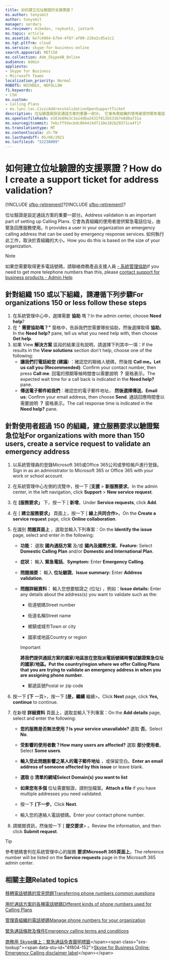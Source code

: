 ```yaml
---
title: 如何建立位址驗證的支援票證？
ms.author: tonysmit
author: tonysmit
manager: serdars
ms.reviewer: mikedav, roykuntz, jastark
ms.topic: article
ms.assetid: 6e7c4964-b7b4-4f87-af00-220a2cd5a1c2
ms.tgt.pltfrm: cloud
ms.service: skype-for-business-online
search.appverid: MET150
ms.collection: Adm_Skype4B_Online
audience: Admin
appliesto:
- Skype for Business
- Microsoft Teams
localization_priority: Normal
ROBOTS: NOINDEX, NOFOLLOW
f1.keywords:
- CSH
ms.custom:
- Calling Plans
- ms.lync.lac.CivicAddressValidationOpenSupportTicket
description: 位址驗證是設定通話方案的重要一部分。 它會為貴組織的使用者提供緊急電話位址，由緊急回應服務使用。
ms.openlocfilehash: e163e80e3c3a14dba2431f812b53167e8d0af31a
ms.sourcegitcommit: 7ebcff93ecbdc064414d7110e182b29371ca4f1f
ms.translationtype: MT
ms.contentlocale: zh-TW
ms.lasthandoff: 05/06/2021
ms.locfileid: "52238009"
---
```

# <a name="how-do-i-create-a-support-ticket-for-address-validation"></a><span data-ttu-id="4f804-104">如何建立位址驗證的支援票證？</span><span class="sxs-lookup"><span data-stu-id="4f804-104">How do I create a support ticket for address validation?</span></span>

<span data-ttu-id="4f804-105">[!INCLUDE [sfbo-retirement](../../Hub/includes/sfbo-retirement.md)]?</span><span class="sxs-lookup"><span data-stu-id="4f804-105">[!INCLUDE [sfbo-retirement](../../Hub/includes/sfbo-retirement.md)]?</span></span>

<span data-ttu-id="4f804-106">位址驗證是設定通話方案的重要一部分。</span><span class="sxs-lookup"><span data-stu-id="4f804-106">Address validation is an important part of setting up Calling Plans.</span></span> <span data-ttu-id="4f804-107">它會為貴組織的使用者提供緊急電話位址，由緊急回應服務使用。</span><span class="sxs-lookup"><span data-stu-id="4f804-107">It provides a user in your organization an emergency calling address that can be used by emergency response services.</span></span> <span data-ttu-id="4f804-108">如何執行此工作，取決於貴組織的大小。</span><span class="sxs-lookup"><span data-stu-id="4f804-108">How you do this is based on the size of your organization.</span></span>

> [!NOTE]
> <span data-ttu-id="4f804-109">如果您需要取得更多電話號碼，請聯絡商務產品支援人員 [- 系統管理協助](https://support.office.com/article/32a17ca7-6fa0-4870-8a8d-e25ba4ccfd4b)</span><span class="sxs-lookup"><span data-stu-id="4f804-109">If you need to get more telephone numbers than this, please [contact support for business products - Admin Help](https://support.office.com/article/32a17ca7-6fa0-4870-8a8d-e25ba4ccfd4b)</span></span>


## <a name="for-organizations-150-or-less-follow-these-steps"></a><span data-ttu-id="4f804-110">針對組織 150 或以下組織，請遵循下列步驟</span><span class="sxs-lookup"><span data-stu-id="4f804-110">For organizations 150 or less follow these steps</span></span>
1. <span data-ttu-id="4f804-111">在系統管理中心中，選擇需要 **協助** 嗎？</span><span class="sxs-lookup"><span data-stu-id="4f804-111">In the admin center, choose **Need help**?</span></span>
2. <span data-ttu-id="4f804-112">在 " **需要協助嗎？"** 窗格中，告訴我們您需要哪些協助，然後選擇取得 **協助**。</span><span class="sxs-lookup"><span data-stu-id="4f804-112">In the **Need help?** pane, tell us what you need help with, then choose **Get help**.</span></span>
3. <span data-ttu-id="4f804-113">如果 View **解決方案** 區段的結果沒有説明，請選擇下列其中一項：</span><span class="sxs-lookup"><span data-stu-id="4f804-113">If the results in the **View solutions** section don't help, choose one of the following:</span></span>
    - <span data-ttu-id="4f804-114">**讓我們打電話給您 (建議**) ：確認您的聯絡人號碼，然後按 **Call me。**</span><span class="sxs-lookup"><span data-stu-id="4f804-114">**Let us call you (Recommended)**: Confirm your contact number, then press **Call me**.</span></span> <span data-ttu-id="4f804-115">回電的預期等候時間會以需要說明 **？** 窗格表示。</span><span class="sxs-lookup"><span data-stu-id="4f804-115">The expected wait time for a call back is indicated in the **Need help?** pane.</span></span>
    - <span data-ttu-id="4f804-116">**傳送電子郵件給我們**：確認您的電子郵件地址， **然後選擇傳送**。</span><span class="sxs-lookup"><span data-stu-id="4f804-116">**Email us**: Confirm your email address, then choose **Send**.</span></span> <span data-ttu-id="4f804-117">通話回應時間會以需要說明 **？** 窗格表示。</span><span class="sxs-lookup"><span data-stu-id="4f804-117">The call response time is indicated in the **Need help?** pane.</span></span>

## <a name="for-organizations-with-more-than-150-users-create-a-service-request-to-validate-an-emergency-address"></a><span data-ttu-id="4f804-118">針對使用者超過 150 的組織，建立服務要求以驗證緊急位址</span><span class="sxs-lookup"><span data-stu-id="4f804-118">For organizations with more than 150 users, create a service request to validate an emergency address</span></span>

1. <span data-ttu-id="4f804-119">以系統管理員的登錄Microsoft 365或Office 365公司或學校帳戶進行登錄。</span><span class="sxs-lookup"><span data-stu-id="4f804-119">Sign in as an administrator to Microsoft 365 or Office 365 with your work or school account.</span></span>
    
2. <span data-ttu-id="4f804-120">在系統管理中心左側的流覽中，按一下 [**支援**  >  **新服務要求**。</span><span class="sxs-lookup"><span data-stu-id="4f804-120">In the admin center, in the left navigation, click **Support** > **New service request**.</span></span>
    
3. <span data-ttu-id="4f804-121">在 **[服務要求」** 下，按一下 [ **新增**。</span><span class="sxs-lookup"><span data-stu-id="4f804-121">Under **Service requests**, click **Add**.</span></span>
    
4. <span data-ttu-id="4f804-122">在 [ **建立服務要求」** 頁面上，按一下 [ **線上共同合作>**。</span><span class="sxs-lookup"><span data-stu-id="4f804-122">On the **Create a service request** page, click **Online collaboration**.</span></span>
    
5. <span data-ttu-id="4f804-123">在識別 **問題頁面上** ，選取並輸入下列專案：</span><span class="sxs-lookup"><span data-stu-id="4f804-123">On the **Identify the issue** page, select and enter in the following:</span></span>
    
   - <span data-ttu-id="4f804-124">**功能：** 選取 **國內通話方案** 及/或 **國內及國際方案**。</span><span class="sxs-lookup"><span data-stu-id="4f804-124">**Feature:** Select **Domestic Calling Plan** and/or **Domestic and International Plan**.</span></span>
    
   - <span data-ttu-id="4f804-125">**症狀：** 輸入 **緊急電話**。</span><span class="sxs-lookup"><span data-stu-id="4f804-125">**Symptom:** Enter **Emergency Calling**.</span></span>
    
   - <span data-ttu-id="4f804-126">**問題摘要：** 輸入 **位址驗證**。</span><span class="sxs-lookup"><span data-stu-id="4f804-126">**Issue summary:** Enter **Address validation**.</span></span>
    
   - <span data-ttu-id="4f804-127">**問題詳細資料：** 輸入您想要驗證之 (位址) ，例如：</span><span class="sxs-lookup"><span data-stu-id="4f804-127">**Issue details:** Enter any details about the address(s) you want to validate such as the:</span></span>
    
      - <span data-ttu-id="4f804-128">街道號碼</span><span class="sxs-lookup"><span data-stu-id="4f804-128">Street number</span></span>
    
      - <span data-ttu-id="4f804-129">街道名稱</span><span class="sxs-lookup"><span data-stu-id="4f804-129">Street name</span></span>
    
      - <span data-ttu-id="4f804-130">鄉鎮或城市</span><span class="sxs-lookup"><span data-stu-id="4f804-130">Town or city</span></span>
    
      - <span data-ttu-id="4f804-131">國家或地區</span><span class="sxs-lookup"><span data-stu-id="4f804-131">Country or region</span></span>
    
     > [!IMPORTANT]
     > <span data-ttu-id="4f804-132">**將我們提供通話方案的國家/地區放在您指派電話號碼時嘗試驗證緊急位址的國家/地區。**</span><span class="sxs-lookup"><span data-stu-id="4f804-132">**Put the country/region where we offer Calling Plans that you are trying to validate an emergency address in when you are assigning phone number.**</span></span>
  
      - <span data-ttu-id="4f804-133">郵遞區號</span><span class="sxs-lookup"><span data-stu-id="4f804-133">Postal or zip code</span></span>
    
6. <span data-ttu-id="4f804-134">按一下 **[下** 一頁>，按一下 **[是，繼續** 繼續>。</span><span class="sxs-lookup"><span data-stu-id="4f804-134">Click **Next** page, click **Yes, continue** to continue.</span></span>
    
7. <span data-ttu-id="4f804-135">在新增 **詳細資料** 頁面上，選取並輸入下列專案：</span><span class="sxs-lookup"><span data-stu-id="4f804-135">On the **Add details** page, select and enter the following:</span></span>
    
   - <span data-ttu-id="4f804-136">**您的服務是否無法使用？**</span><span class="sxs-lookup"><span data-stu-id="4f804-136">**Is your service unavailable?**</span></span> <span data-ttu-id="4f804-137">選取 **否**。</span><span class="sxs-lookup"><span data-stu-id="4f804-137">Select **No**.</span></span>
    
   - <span data-ttu-id="4f804-138">**受影響的使用者數？**</span><span class="sxs-lookup"><span data-stu-id="4f804-138">**How many users are affected?**</span></span> <span data-ttu-id="4f804-139">選取 **部分使用者**。</span><span class="sxs-lookup"><span data-stu-id="4f804-139">Select **Some users**.</span></span>
    
   - <span data-ttu-id="4f804-140">**輸入受此問題影響之某人的電子郵件地址** ，或保留空白。</span><span class="sxs-lookup"><span data-stu-id="4f804-140">**Enter an email address of someone affected by this issue** or leave blank.</span></span>
    
   - <span data-ttu-id="4f804-141">**選取 () 清單的網域**</span><span class="sxs-lookup"><span data-stu-id="4f804-141">**Select Domain(s) you want to list**</span></span>
    
   - <span data-ttu-id="4f804-142">**如果您有多個** 位址需要驗證，請附加檔案。</span><span class="sxs-lookup"><span data-stu-id="4f804-142">**Attach a file** if you have multiple addresses you need validated.</span></span>
    
   - <span data-ttu-id="4f804-143">按一下 **[下一步**。</span><span class="sxs-lookup"><span data-stu-id="4f804-143">Click **Next**.</span></span>
    
   - <span data-ttu-id="4f804-144">輸入您的連絡人電話號碼。</span><span class="sxs-lookup"><span data-stu-id="4f804-144">Enter your contact phone number.</span></span>
    
8. <span data-ttu-id="4f804-145">請閱閱資訊，然後按一下 [ **提交要求**> 。</span><span class="sxs-lookup"><span data-stu-id="4f804-145">Review the information, and then click **Submit request**.</span></span>
    
> [!TIP]
> <span data-ttu-id="4f804-146">參考號碼會列在系統管理中心的服務 **要求Microsoft 365頁面上**。</span><span class="sxs-lookup"><span data-stu-id="4f804-146">The reference number will be listed on the **Service requests** page in the Microsoft 365 admin center.</span></span>
  
## <a name="related-topics"></a><span data-ttu-id="4f804-147">相關主題</span><span class="sxs-lookup"><span data-stu-id="4f804-147">Related topics</span></span>
[<span data-ttu-id="4f804-148">移轉電話號碼的常見問題</span><span class="sxs-lookup"><span data-stu-id="4f804-148">Transferring phone numbers common questions</span></span>](/microsoftteams/transferring-phone-numbers-common-questions)

[<span data-ttu-id="4f804-149">用於通話方案的各種電話號碼</span><span class="sxs-lookup"><span data-stu-id="4f804-149">Different kinds of phone numbers used for Calling Plans</span></span>](/microsoftteams/different-kinds-of-phone-numbers-used-for-calling-plans)

[<span data-ttu-id="4f804-150">管理貴組織的電話號碼</span><span class="sxs-lookup"><span data-stu-id="4f804-150">Manage phone numbers for your organization</span></span>](/microsoftteams/manage-phone-numbers-for-your-organization)

[<span data-ttu-id="4f804-151">緊急通話條款及條件</span><span class="sxs-lookup"><span data-stu-id="4f804-151">Emergency calling terms and conditions</span></span>](/microsoftteams/emergency-calling-terms-and-conditions)

<span data-ttu-id="4f804-152">[商務用 Skype線上：緊急通話免責聲明標籤](https://github.com/MicrosoftDocs/OfficeDocs-SkypeForBusiness/blob/live/Teams/downloads/emergency-calling/emergency-calling-label-(en-us)-(v.1.0).zip?raw=true)</span><span class="sxs-lookup"><span data-stu-id="4f804-152">[Skype for Business Online: Emergency Calling disclaimer label](https://github.com/MicrosoftDocs/OfficeDocs-SkypeForBusiness/blob/live/Teams/downloads/emergency-calling/emergency-calling-label-(en-us)-(v.1.0).zip?raw=true)</span></span>

  
 
